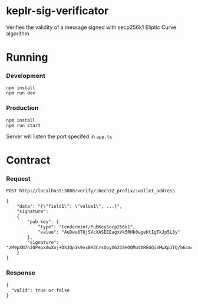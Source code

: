 # keplr-sig-verificator

Verifies the validity of a message signed with secp256k1 Eliptic Curve algorithm

# Running

### Development
```
npm install
npm run dev
```

### Production
```
npm install
npm run start
```

Server will listen the port specifed in `app.ts`

# Contract

### Request
```
POST http://localhost:3000/verify/:bech32_prefix/:wallet_address

{
    "data": "{\"field1\": \"value1\", ...}",
    "signature":
    {
        "pub_key": {
            "type": "tendermint/PubKeySecp256k1",
            "value": "AuDwv8T8jSVcXASEEEagxVk5RHk0ageKtIgTkJp5L8y"
        },
        "signature": "zM9pXN7hJOPepxAwXnj+DSJQp1k9vx8RZCrsOpyX6218HOQMutAREGQiSMwXpJTQ/b6cm4OqGpftH0GoPmkC=="
    }
}

```

### Response
```
{
  "valid": true or false
}
```